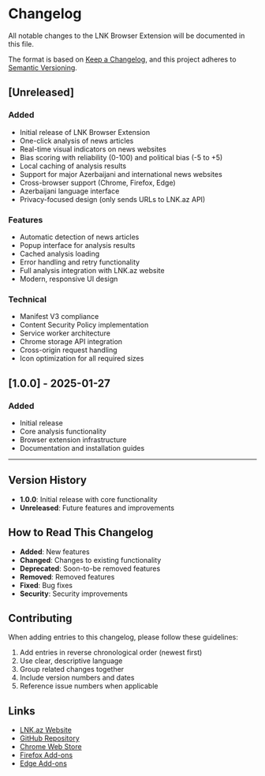 # Changelog

All notable changes to the LNK Browser Extension will be documented in this file.

The format is based on [Keep a Changelog](https://keepachangelog.com/en/1.0.0/),
and this project adheres to [Semantic Versioning](https://semver.org/spec/v2.0.0.html).

## [Unreleased]

### Added
- Initial release of LNK Browser Extension
- One-click analysis of news articles
- Real-time visual indicators on news websites
- Bias scoring with reliability (0-100) and political bias (-5 to +5)
- Local caching of analysis results
- Support for major Azerbaijani and international news websites
- Cross-browser support (Chrome, Firefox, Edge)
- Azerbaijani language interface
- Privacy-focused design (only sends URLs to LNK.az API)

### Features
- Automatic detection of news articles
- Popup interface for analysis results
- Cached analysis loading
- Error handling and retry functionality
- Full analysis integration with LNK.az website
- Modern, responsive UI design

### Technical
- Manifest V3 compliance
- Content Security Policy implementation
- Service worker architecture
- Chrome storage API integration
- Cross-origin request handling
- Icon optimization for all required sizes

## [1.0.0] - 2025-01-27

### Added
- Initial release
- Core analysis functionality
- Browser extension infrastructure
- Documentation and installation guides

---

## Version History

- **1.0.0**: Initial release with core functionality
- **Unreleased**: Future features and improvements

## How to Read This Changelog

- **Added**: New features
- **Changed**: Changes to existing functionality
- **Deprecated**: Soon-to-be removed features
- **Removed**: Removed features
- **Fixed**: Bug fixes
- **Security**: Security improvements

## Contributing

When adding entries to this changelog, please follow these guidelines:

1. Add entries in reverse chronological order (newest first)
2. Use clear, descriptive language
3. Group related changes together
4. Include version numbers and dates
5. Reference issue numbers when applicable

## Links

- [LNK.az Website](https://lnk.az)
- [GitHub Repository](https://github.com/cavidaga/lnk-browser-extension)
- [Chrome Web Store](https://chrome.google.com/webstore/detail/lnk-media-bias-analyzer/your-extension-id)
- [Firefox Add-ons](https://addons.mozilla.org/en-US/firefox/addon/lnk-media-bias-analyzer/)
- [Edge Add-ons](https://microsoftedge.microsoft.com/addons/detail/lnk-media-bias-analyzer/your-extension-id)
